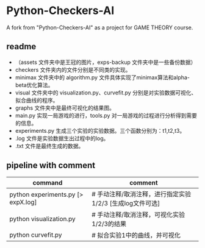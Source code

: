 # Python-Checkers-AI
A fork from "Python-Checkers-AI" as a project for GAME THEORY course.

## readme

- （assets 文件夹中是王冠的图片，exps-backup 文件夹中是一些备份数据）
- checkers 文件夹内的文件分别是不同类的实现。
- minimax 文件夹中的 algorithm.py 文件具体实现了minimax算法和alpha-beta优化算法。
- visual 文件夹中的 visualization.py、curvefit.py 分别是对实验数据可视化、拟合曲线的程序。
- graphs 文件夹中是最终可视化的结果图。
- main.py 实现一局游戏的进行，tools.py 对一局游戏的过程进行分析得到需要的信息。
- experiments.py 生成三个实验的实验数据。三个函数分别为：t1,t2,t3。
- .log 文件是实验数据生出过程中的log。
- .txt 文件是最终生成的数据。

## pipeline with comment

| command | comment |
|  ----   | ----    |
| python experiments.py [> expX.log]  | # 手动注释/取消注释，进行指定实验1/2/3 [生成log文件可选] |
| python visualization.py             | # 手动注释/取消注释，可视化实验1/2/3的结果              |
| python curvefit.py                  | # 拟合实验1中的曲线，并可视化                          |
